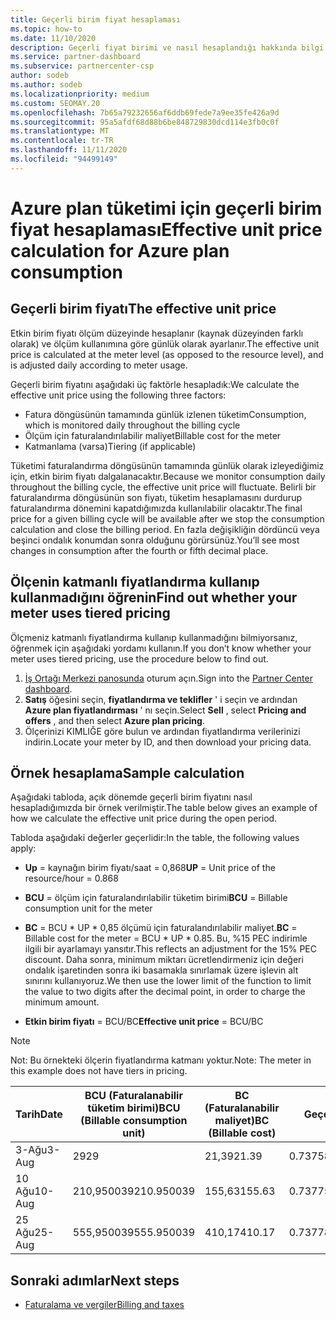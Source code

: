 ```yaml
---
title: Geçerli birim fiyat hesaplaması
ms.topic: how-to
ms.date: 11/10/2020
description: Geçerli fiyat birimi ve nasıl hesaplandığı hakkında bilgi edinin. Örnek bir hesaplama içerir.
ms.service: partner-dashboard
ms.subservice: partnercenter-csp
author: sodeb
ms.author: sodeb
ms.localizationpriority: medium
ms.custom: SEOMAY.20
ms.openlocfilehash: 7b65a79232656af6ddb69fede7a9ee35fe426a9d
ms.sourcegitcommit: 95a5afdf68d88b6be848729830dcd114e3fb0c0f
ms.translationtype: MT
ms.contentlocale: tr-TR
ms.lasthandoff: 11/11/2020
ms.locfileid: "94499149"
---
```

# <a name="effective-unit-price-calculation-for-azure-plan-consumption"></a><span data-ttu-id="b67ab-104">Azure plan tüketimi için geçerli birim fiyat hesaplaması</span><span class="sxs-lookup"><span data-stu-id="b67ab-104">Effective unit price calculation for Azure plan consumption</span></span>

## <a name="the-effective-unit-price"></a><span data-ttu-id="b67ab-105">Geçerli birim fiyatı</span><span class="sxs-lookup"><span data-stu-id="b67ab-105">The effective unit price</span></span>

<span data-ttu-id="b67ab-106">Etkin birim fiyatı ölçüm düzeyinde hesaplanır (kaynak düzeyinden farklı olarak) ve ölçüm kullanımına göre günlük olarak ayarlanır.</span><span class="sxs-lookup"><span data-stu-id="b67ab-106">The effective unit price is calculated at the meter level (as opposed to the resource level), and is adjusted daily according to meter usage.</span></span>

<span data-ttu-id="b67ab-107">Geçerli birim fiyatını aşağıdaki üç faktörle hesapladık:</span><span class="sxs-lookup"><span data-stu-id="b67ab-107">We calculate the effective unit price using the following three factors:</span></span>

- <span data-ttu-id="b67ab-108">Fatura döngüsünün tamamında günlük izlenen tüketim</span><span class="sxs-lookup"><span data-stu-id="b67ab-108">Consumption, which is monitored daily throughout the billing cycle</span></span>
- <span data-ttu-id="b67ab-109">Ölçüm için faturalandırılabilir maliyet</span><span class="sxs-lookup"><span data-stu-id="b67ab-109">Billable cost for the meter</span></span>
- <span data-ttu-id="b67ab-110">Katmanlama (varsa)</span><span class="sxs-lookup"><span data-stu-id="b67ab-110">Tiering (if applicable)</span></span>

<span data-ttu-id="b67ab-111">Tüketimi faturalandırma döngüsünün tamamında günlük olarak izleyediğimiz için, etkin birim fiyatı dalgalanacaktır.</span><span class="sxs-lookup"><span data-stu-id="b67ab-111">Because we monitor consumption daily throughout the billing cycle, the effective unit price will fluctuate.</span></span> <span data-ttu-id="b67ab-112">Belirli bir faturalandırma döngüsünün son fiyatı, tüketim hesaplamasını durdurup faturalandırma dönemini kapatdığımızda kullanılabilir olacaktır.</span><span class="sxs-lookup"><span data-stu-id="b67ab-112">The final price for a given billing cycle will be available after we stop the consumption calculation and close the billing period.</span></span> <span data-ttu-id="b67ab-113">En fazla değişikliğin dördüncü veya beşinci ondalık konumdan sonra olduğunu görürsünüz.</span><span class="sxs-lookup"><span data-stu-id="b67ab-113">You’ll see most changes in consumption after the fourth or fifth decimal place.</span></span>

## <a name="find-out-whether-your-meter-uses-tiered-pricing"></a><span data-ttu-id="b67ab-114">Ölçenin katmanlı fiyatlandırma kullanıp kullanmadığını öğrenin</span><span class="sxs-lookup"><span data-stu-id="b67ab-114">Find out whether your meter uses tiered pricing</span></span>

<span data-ttu-id="b67ab-115">Ölçmeniz katmanlı fiyatlandırma kullanıp kullanmadığını bilmiyorsanız, öğrenmek için aşağıdaki yordamı kullanın.</span><span class="sxs-lookup"><span data-stu-id="b67ab-115">If you don’t know whether your meter uses tiered pricing, use the procedure below to find out.</span></span> 

1. <span data-ttu-id="b67ab-116">[İş Ortağı Merkezi panosunda](https://partner.microsoft.com/dashboard/) oturum açın.</span><span class="sxs-lookup"><span data-stu-id="b67ab-116">Sign into the [Partner Center dashboard](https://partner.microsoft.com/dashboard/).</span></span>
2. <span data-ttu-id="b67ab-117">**Satış** öğesini seçin, **fiyatlandırma ve teklifler** ' i seçin ve ardından **Azure plan fiyatlandırması** ' nı seçin.</span><span class="sxs-lookup"><span data-stu-id="b67ab-117">Select **Sell** , select **Pricing and offers** , and then select **Azure plan pricing**.</span></span>
3. <span data-ttu-id="b67ab-118">Ölçerinizi KIMLIĞE göre bulun ve ardından fiyatlandırma verilerinizi indirin.</span><span class="sxs-lookup"><span data-stu-id="b67ab-118">Locate your meter by ID, and then download your pricing data.</span></span> 

## <a name="sample-calculation"></a><span data-ttu-id="b67ab-119">Örnek hesaplama</span><span class="sxs-lookup"><span data-stu-id="b67ab-119">Sample calculation</span></span>

<span data-ttu-id="b67ab-120">Aşağıdaki tabloda, açık dönemde geçerli birim fiyatını nasıl hesapladığımızda bir örnek verilmiştir.</span><span class="sxs-lookup"><span data-stu-id="b67ab-120">The table below gives an example of how we calculate the effective unit price during the open period.</span></span>

<span data-ttu-id="b67ab-121">Tabloda aşağıdaki değerler geçerlidir:</span><span class="sxs-lookup"><span data-stu-id="b67ab-121">In the table, the following values apply:</span></span> 

- <span data-ttu-id="b67ab-122">**Up** = kaynağın birim fiyatı/saat = 0,868</span><span class="sxs-lookup"><span data-stu-id="b67ab-122">**UP** = Unit price of the resource/hour = 0.868</span></span>

- <span data-ttu-id="b67ab-123">**BCU** = ölçüm için faturalandırılabilir tüketim birimi</span><span class="sxs-lookup"><span data-stu-id="b67ab-123">**BCU** = Billable consumption unit for the meter</span></span>

- <span data-ttu-id="b67ab-124">**BC** = BCU \* UP \* 0,85 ölçümü için faturalandırılabilir maliyet.</span><span class="sxs-lookup"><span data-stu-id="b67ab-124">**BC** = Billable cost for the meter = BCU \* UP \* 0.85.</span></span> <span data-ttu-id="b67ab-125">Bu, %15 PEC indirimle ilgili bir ayarlamayı yansıtır.</span><span class="sxs-lookup"><span data-stu-id="b67ab-125">This reflects an adjustment for the 15% PEC discount.</span></span> <span data-ttu-id="b67ab-126">Daha sonra, minimum miktarı ücretlendirmeniz için değeri ondalık işaretinden sonra iki basamakla sınırlamak üzere işlevin alt sınırını kullanıyoruz.</span><span class="sxs-lookup"><span data-stu-id="b67ab-126">We then use the lower limit of the function to limit the value to two digits after the decimal point, in order to charge the minimum amount.</span></span> 

- <span data-ttu-id="b67ab-127">**Etkin birim fiyatı** = BCU/BC</span><span class="sxs-lookup"><span data-stu-id="b67ab-127">**Effective unit price** = BCU/BC</span></span>

>[!NOTE]
><span data-ttu-id="b67ab-128">Not: Bu örnekteki ölçerin fiyatlandırma katmanı yoktur.</span><span class="sxs-lookup"><span data-stu-id="b67ab-128">Note: The meter in this example does not have tiers in pricing.</span></span>

| <span data-ttu-id="b67ab-129">Tarih</span><span class="sxs-lookup"><span data-stu-id="b67ab-129">Date</span></span> | <span data-ttu-id="b67ab-130">BCU (Faturalanabilir tüketim birimi)</span><span class="sxs-lookup"><span data-stu-id="b67ab-130">BCU (Billable consumption unit)</span></span> | <span data-ttu-id="b67ab-131">BC (Faturalanabilir maliyet)</span><span class="sxs-lookup"><span data-stu-id="b67ab-131">BC (Billable cost)</span></span> | <span data-ttu-id="b67ab-132">Geçerli birim fiyatı</span><span class="sxs-lookup"><span data-stu-id="b67ab-132">Effective unit price</span></span> |
| ------ | ----------- | ----------- | ----------- |  
| <span data-ttu-id="b67ab-133">3-Ağu</span><span class="sxs-lookup"><span data-stu-id="b67ab-133">3-Aug</span></span> | <span data-ttu-id="b67ab-134">29</span><span class="sxs-lookup"><span data-stu-id="b67ab-134">29</span></span> | <span data-ttu-id="b67ab-135">21,39</span><span class="sxs-lookup"><span data-stu-id="b67ab-135">21.39</span></span> | <span data-ttu-id="b67ab-136">0.737586206896552</span><span class="sxs-lookup"><span data-stu-id="b67ab-136">0.737586206896552</span></span> |
| <span data-ttu-id="b67ab-137">10 Ağu</span><span class="sxs-lookup"><span data-stu-id="b67ab-137">10-Aug</span></span> | <span data-ttu-id="b67ab-138">210,950039</span><span class="sxs-lookup"><span data-stu-id="b67ab-138">210.950039</span></span> | <span data-ttu-id="b67ab-139">155,63</span><span class="sxs-lookup"><span data-stu-id="b67ab-139">155.63</span></span> | <span data-ttu-id="b67ab-140">0.737757626107858</span><span class="sxs-lookup"><span data-stu-id="b67ab-140">0.737757626107858</span></span> |
| <span data-ttu-id="b67ab-141">25 Ağu</span><span class="sxs-lookup"><span data-stu-id="b67ab-141">25-Aug</span></span> | <span data-ttu-id="b67ab-142">555,950039</span><span class="sxs-lookup"><span data-stu-id="b67ab-142">555.950039</span></span> | <span data-ttu-id="b67ab-143">410,17</span><span class="sxs-lookup"><span data-stu-id="b67ab-143">410.17</span></span> | <span data-ttu-id="b67ab-144">0.737782122900436</span><span class="sxs-lookup"><span data-stu-id="b67ab-144">0.737782122900436</span></span> |

## <a name="next-steps"></a><span data-ttu-id="b67ab-145">Sonraki adımlar</span><span class="sxs-lookup"><span data-stu-id="b67ab-145">Next steps</span></span>

- [<span data-ttu-id="b67ab-146">Faturalama ve vergiler</span><span class="sxs-lookup"><span data-stu-id="b67ab-146">Billing and taxes</span></span>](billing.md)
